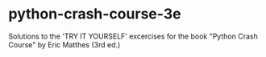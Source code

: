 # python-crash-course-3e
Solutions to the 'TRY IT YOURSELF' excercises for the book "Python Crash Course" by Eric Matthes (3rd ed.) 
